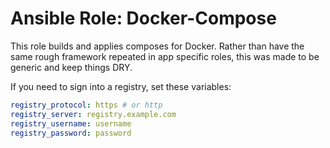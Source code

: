 Ansible Role: Docker-Compose
============================

This role builds and applies composes for Docker. Rather than have the same rough framework repeated in app specific roles, this was made to be generic and keep things DRY.

If you need to sign into a registry, set these variables:

```yaml
registry_protocol: https # or http
registry_server: registry.example.com
registry_username: username
registry_password: password
```